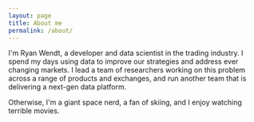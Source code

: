 ```yaml
---
layout: page
title: About me
permalink: /about/
---
```


I'm Ryan Wendt, a developer and data scientist in the trading industry. I spend my days using data to improve our strategies and address ever changing markets. I lead a team of researchers working on this problem across a range of products and exchanges, and run another team that is delivering a next-gen data platform.

Otherwise, I'm a giant space nerd, a fan of skiing, and I enjoy watching terrible movies. 

